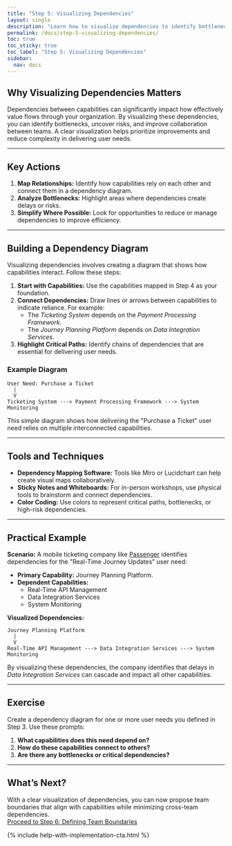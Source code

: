 ```yaml
---
title: "Step 5: Visualizing Dependencies"
layout: single
description: "Learn how to visualize dependencies to identify bottlenecks and improve team performance."
permalink: /docs/step-5-visualizing-dependencies/
toc: true
toc_sticky: true
toc_label: "Step 5: Visualizing Dependencies"
sidebar:
  nav: docs
---
```


## Why Visualizing Dependencies Matters

Dependencies between capabilities can significantly impact how effectively value flows through your organization. By visualizing these dependencies, you can identify bottlenecks, uncover risks, and improve collaboration between teams. A clear visualization helps prioritize improvements and reduce complexity in delivering user needs.

---

## Key Actions

1. **Map Relationships:** Identify how capabilities rely on each other and connect them in a dependency diagram.
2. **Analyze Bottlenecks:** Highlight areas where dependencies create delays or risks.
3. **Simplify Where Possible:** Look for opportunities to reduce or manage dependencies to improve efficiency.

---

## Building a Dependency Diagram

Visualizing dependencies involves creating a diagram that shows how capabilities interact. Follow these steps:

1. **Start with Capabilities:** Use the capabilities mapped in Step 4 as your foundation.
2. **Connect Dependencies:** Draw lines or arrows between capabilities to indicate reliance. For example:
   - The *Ticketing System* depends on the *Payment Processing Framework*.
   - The *Journey Planning Platform* depends on *Data Integration Services*.
3. **Highlight Critical Paths:** Identify chains of dependencies that are essential for delivering user needs.

### Example Diagram

```text
User Need: Purchase a Ticket
  |
  V
Ticketing System ---> Payment Processing Framework ---> System Monitoring
```

This simple diagram shows how delivering the "Purchase a Ticket" user need relies on multiple interconnected capabilities.

---

## Tools and Techniques

- **Dependency Mapping Software:** Tools like Miro or Lucidchart can help create visual maps collaboratively.
- **Sticky Notes and Whiteboards:** For in-person workshops, use physical tools to brainstorm and connect dependencies.
- **Color Coding:** Use colors to represent critical paths, bottlenecks, or high-risk dependencies.

---

## Practical Example

**Scenario:** A mobile ticketing company like [Passenger](/docs/examples/passenger) identifies dependencies for the "Real-Time Journey Updates" user need:

- **Primary Capability:** Journey Planning Platform.
- **Dependent Capabilities:**
  - Real-Time API Management
  - Data Integration Services
  - System Monitoring

**Visualized Dependencies:**

```text
Journey Planning Platform
  |
  V
Real-Time API Management ---> Data Integration Services ---> System Monitoring
```

By visualizing these dependencies, the company identifies that delays in *Data Integration Services* can cascade and impact all other capabilities.

---

## Exercise

Create a dependency diagram for one or more user needs you defined in Step 3. Use these prompts:

1. **What capabilities does this need depend on?**
2. **How do these capabilities connect to others?**
3. **Are there any bottlenecks or critical dependencies?**

---

## What’s Next?

With a clear visualization of dependencies, you can now propose team boundaries that align with capabilities while minimizing cross-team dependencies.  
[Proceed to Step 6: Defining Team Boundaries](/docs/step-6-defining-team-boundaries)

{% include help-with-implementation-cta.html %}
